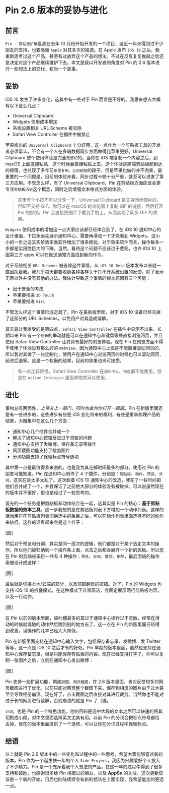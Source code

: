 # Pin 2.6 版本的妥协与进化

## 前言

`Pin - 剪贴板扩展`是我在去年 10 月份开始开发的一个项目，这近一年来得到过不少朋友的支持，也要感谢 `AppSo` 对其多次的报道。在 Apple 发布 `iOS 10` 之后，我重新思考过这个产品，甚至有过放弃这个产品的想法，不过在反反复复推敲之后还是决定对这个产品继续维护下去。本文是我以开发者的角度对 Pin 的 2.6 版本进行一些想法上的交代，权当一个故事。

## 妥协

iOS 10 发生了许多变化，这其中有一些对于 Pin 而言是不好的。我思来想去大概有以下这么几点：

- Universal Clipboard
- Widgets 使用成本增加
- 系统设置相关 URL Scheme 被去除
- Safari View Controller 在插件中被禁止

苹果推出的 `Universal Clipboard` 十分好用，这一点作为一个剪贴板工具的开发者必须承认，不会有一个人在多端数据同步方面做得比苹果更好。Universal Clipboard 整个使用体验是完全`无感知`的，当你在 iOS 端复制一个内容之后，到 macOS 上面直接粘贴，这个时候会直接粘贴上去。这个体验是跨端剪贴板能到达的极限，也兑现了多年前`家里复制、公司粘贴`的段子。但是苹果也做的并不完美，最重要的一个问题是，目前的体验来看，同步过程卡顿十分严重，甚至可以说害了第三方应用。不管怎么样，有了 Universal Clipboard，Pin 在剪贴板方面应该会更专注`剪贴板历史`这个概念，同时之后增强文本格式方面的体验。

> 这里有个小技巧可以分享一下，Universal Clipboard 是支持同步图片的，但却不支持 GIF。你可以在 macOS 的浏览器上复制 GIF 的链接，然后打开 Pin 的抓图，Pin 会直接把图片下载到手机上，从而实现了同步 GIF 的效果。

`Widgets` 使用成本的增加这一点大家应该都已经体会到了，在 iOS 10 通知中心的设计里面，下拉永远先展示通知中心，需要再滑动一下才能看到 Widgets。这小小的一步之遥其实给效率类软件增加了很多困扰，对于效率软件而言，操作每多一步都是实用性巨大的下降。当然，看待这个问题不应该过于悲观，也许 iOS 10 上面第三方 apps 可以在推送通知方面找到新的作为。

对于系统相关 `URL Schemes` 被去除这件事情，从 `iOS 10 Beta` 版本发布以来就一直困扰着我。我几乎每天都要收到各种各样关于打不开系统设置的反馈，除了表示无奈以外并没有其他的办法。我估计导致这个事情的根本原因有三个可能：

- 出于安全的考虑
- 苹果要推进 `3D Touch`
- 苹果要推进 `Siri`

不管怎么样这个事情已成定局了，Pin 在最新版里面，对于 iOS 10 设备已经去掉了这部分的 URL Schemes，以免用户对其造成误解。

其实最让我难受的是第四点，`Safari View Controller` 在插件中显示不出来。长期以来 Pin 有一个`创新`的举动就是可以在通知中心和键盘等处直接浏览网页，并且使用 Safari View Controller 让其具有最好的浏览体验。现在 Pin 在预览方面不得不使用了体验没有那么好的 `WebView`，因为通知中心上面是不能直接滚动网页的，所以我对其做了一些定制化，使用户在通知中心浏览网页的时候也可以滚动网页、前进后退等。这是一个权衡的结果，目前的效果也尚可接受。

> 有一点比较奇怪，Safari View Controller 在`通知中心`、`键盘`都不能使用，但是在 `Action Extension` 里面却依然可以使用。

## 进化

事物总有两面性，*上帝关上一扇门，同时也会为你打开一扇窗*。Pin 在新版里面还是有一些进步的，这些进步有些是 iOS 变化带来的福利，有些是重新梳理产品的结果，大概集中在这么几个方面：

- 通知中心几个插件合并成一个
- 解决了通知中心按钮反应过于灵敏的问题
- 通知中心支持了发微博、保存备忘录等操作
- 网页截图功能支持了裁剪图片
- 分词功能支持了保留标点符号选项

其中第一点是最值得拿来说的，也是我为其花掉时间最多的部分。使用过 Pin 的朋友可能知道，Pin 在通知中心制作了 4 个插件，分别是：`剪贴板`、`动作`、`预览`、`分词`，这实在是太多太乱了。这次趁着 iOS 10 通知中心的改造，我花了一些时间把他们合并成了一个，并且保证了之前绝大部分的体验没有被砍掉。可以说虽然现在的版本并不很好，但也是经过了一些思考的。

首先的一个任务是把剪贴板和动作结合在一起，这其实是 Pin 的核心：**基于剪贴板数据的效率工具**。这一步我想的是在剪贴板列表下方增加一个动作列表。这样的话当用户在剪贴板列表切换选中的条目之后，可以在动作列表里面选择不同的动作来执行。这样的话看起来会是这个样子：

[图]

然后对于预览和分词，其实是同一层次的逻辑，他们都是对于某个选定文本的操作。所以他们被归纳到一个操作条上面，点击之后都会展开一个新的面板。所以现在 Pin 的剪贴板条目一共有 4 种操作：`预览`、`分词`、`置顶`、`删除`，最后面板的操作条被设计成这样：

[图]

最后就是切换本地/云端的部分，以及顶部翻页的按钮。对了，Pin 的 Widgets 也支持 iOS 10 的折叠模式，在这种模式下非常简洁，会固定展示两行剪贴板内容，以及一行动作。

[图]

在 Pin 以前的版本里面，被吐槽最多的莫过于通知中心操作过于灵敏，经常在滑动的时候就误触的动作然后跳到别的地方去了。这一点在 Pin 的新版里面已经得到改善，误操作的几率已经大大降低。

Pin 在新版里面支持在通知中心输入文字，包括保存备忘录、发微博、发 Twitter 等等，这一点是 iOS 10 之后才有的好处。Pin 早期的版本里面，虽然也支持在通知中心保存备忘录，但是只能保存剪贴板的内容。现在已经支持打字了，你可以复制一张图片之后，立刻在通知中心发出微博：

[图]

Pin 支持一些扩展功能，例如`抓图`、`网页截图`，在 2.6 版本里面，也对反馈较多的网页截图进行了优化。以前只能对网页整个截图下来，保存到相册的图片由于过大甚至会导致相册崩溃。现在好了，点击截图之后直接对其进行裁剪。当然你也不能对过于长的网页进行截屏，否则崩溃的就是 Pin 了（逃。

`分词`，也是 Pin 的一个特色功能，他的目的是选中大段的文本之后可以快速的将其切割成小段，对中文里面选择英文尤其有用。以前 Pin 的分词会把标点符号都给丢掉，现在的版本里面提供了一个选项，可以让你在分词过程中保留标点。

## 结语

以上就是 Pin 2.6 版本中的一些变化和过程中的一些思考，希望大家能够喜欢新的版本。Pin 作为一个诞生快一年的个人 `Side Project`，我因为兴趣爱好个人投入了不少精力。Pin 是一个充斥着我个人想法的产品，在这一年的过程中得到了很多支持和鼓励，也感谢很多给 Pin 捐赠过的朋友，以及 **AppSo** 的关注。这次更新应该是一个新的开始，日后也陆陆续续会有新的想法在上面实现，我希望能走的更远一点。

